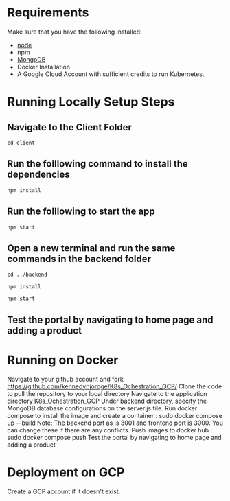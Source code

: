# Requirements
Make sure that you have the following installed:
- [node](https://www.digitalocean.com/community/tutorials/how-to-install-node-js-on-ubuntu-18-04) 
- npm 
- [MongoDB](https://docs.mongodb.com/manual/tutorial/install-mongodb-on-ubuntu/)
- Docker Installation
- A Google Cloud Account with sufficient credits to run Kubernetes.

# Running Locally Setup Steps
## Navigate to the Client Folder 
 `cd client`

## Run the folllowing command to install the dependencies 
 `npm install`

## Run the folllowing to start the app
 `npm start`

## Open a new terminal and run the same commands in the backend folder
 `cd ../backend`

 `npm install`

 `npm start`

 ## Test the portal by navigating to home page and adding a product
 
 # Running on Docker
Navigate to your github account and fork https://github.com/kennedynjoroge/K8s_Ochestration_GCP/
Clone the code to pull the repository to your local directory
Navigate to the application directory K8s_Ochestration_GCP
Under backend directory, specify the MongoDB database configurations on the server.js file.
Run docker compose to install the image and create a container : sudo docker compose up --build
Note: The backend port as is 3001 and frontend port is 3000. You can change these if there are any conflicts.
Push images to docker hub : sudo docker compose push
Test the portal by navigating to home page and adding a product
 
# Deployment on GCP
 Create a GCP account if it doesn't exist. 
